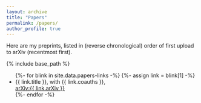 ```yaml
---
layout: archive
title: "Papers"
permalink: /papers/
author_profile: true
---
```


Here are my preprints, listed in (reverse chronological) order of first upload to arXiv (recentmost first).

{% include base_path %}

<ul>
  {%- for blink in site.data.papers-links -%}
    {%- assign link = blink[1] -%}
    <li> {{ link.title }}, with {{ link.coauths }}, <br>
      <a href={{ link.arXiv | prepend: "https://arxiv.org/abs/"}}>arXiv:{{ link.arXiv }}</a> </li>
  {%- endfor -%}
</ul>